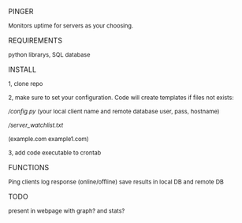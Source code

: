 PINGER

<sub>Monitors uptime for servers as your choosing.</sub>

REQUIREMENTS

<sub>python librarys, SQL database</sub>


INSTALL

<sub>1, clone repo

<sub>2, make sure to set your configuration. Code will create templates if files not exists:

<sub>*/config.py*
 (your local client name and remote database user, pass, hostname)</sub>

<sub>*/server_watchlist.txt*

  <sub>(example.com
		example1.com)</sub>
  
<sub>3, add code executable to crontab</sub>
	
		
FUNCTIONS

<sub>Ping clients
log response (online/offline)
save results in local DB and remote DB</sub>


	
TODO

<sub>present in webpage with graph? and stats?</sub>
